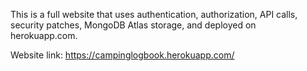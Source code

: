 This is a full website that uses authentication, authorization, API calls, security patches, MongoDB Atlas storage, and deployed on herokuapp.com.

Website link:
https://campinglogbook.herokuapp.com/
